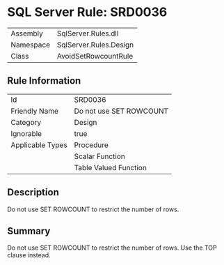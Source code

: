 [This document is automatically generated. All changed made to it WILL be lost]: <>  
  
# SQL Server Rule: SRD0036  
  
|    |    |
|----|----|
| Assembly | SqlServer.Rules.dll   |
| Namespace | SqlServer.Rules.Design |
| Class | AvoidSetRowcountRule |
  
## Rule Information  
  
|    |    |
|----|----|
| Id | SRD0036 |
| Friendly Name | Do not use SET ROWCOUNT |
| Category | Design |
| Ignorable | true |
| Applicable Types | Procedure  |
|   | Scalar Function |
|   | Table Valued Function |
  
## Description  
  
Do not use SET ROWCOUNT to restrict the number of rows.  
  
## Summary  
  
Do not use SET ROWCOUNT to restrict the number of rows. Use the TOP clause instead.  


